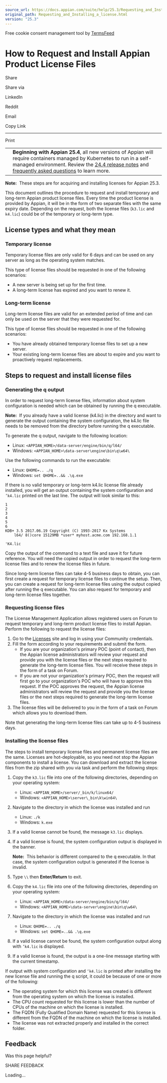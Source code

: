 ```yaml
---
source_url: https://docs.appian.com/suite/help/25.3/Requesting_and_Installing_a_license.html
original_path: Requesting_and_Installing_a_license.html
version: "25.3"
---
```


Free cookie consent management tool by [TermsFeed](https://www.termsfeed.com/)

# How to Request and Install Appian Product License Files

Share

Share via

LinkedIn

Reddit

Email

Copy Link

* * *

Print

<table><tbody><tr><td><i class="fa fa-bullhorn" aria-hidden="true"></i></td><td><b>Beginning with Appian 25.4</b>, all new versions of Appian will require containers managed by Kubernetes to run in a self-managed environment. Review the <a href="https://docs.appian.com/suite/help/24.4/Appian_Release_Notes.html#preparing-for-containerized-self-managed-appian-in-2025">24.4 release notes</a> and <a href="aok-faq.html">frequently asked questions</a> to learn more.</td></tr></tbody></table>

**Note:**  These steps are for acquiring and installing licenses for Appian 25.3.

This document outlines the procedure to request and install temporary and long-term Appian product license files. Every time the product license is provided by Appian, it will be in the form of two separate files with the same expiry date. Depending on the request, both the license files (`k3.lic` and `k4.lic`) could be of the temporary or long-term type.

## License types and what they mean

### Temporary license

Temporary license files are only valid for 6 days and can be used on any server as long as the operating system matches.

This type of license files should be requested in one of the following scenarios:

-   A new server is being set up for the first time.
-   A long-term license has expired and you want to renew it.

### Long-term license

Long-term license files are valid for an extended period of time and can only be used on the server that they were requested for.

This type of license files should be requested in one of the following scenarios:

-   You have already obtained temporary license files to set up a new server.
-   Your existing long-term license files are about to expire and you want to proactively request replacements.

## Steps to request and install license files

### Generating the q output

In order to request long-term license files, information about system configuration is needed which can be obtained by running the q executable.

**Note:**  If you already have a valid license (k4.lic) in the directory and want to generate the output containing the system configuration, the k4.lic file needs to be removed from the directory before running the q executable.

To generate the q output, navigate to the following location:

-   Linux: `<APPIAN_HOME>/data-server/engine/bin/q/l64/`
-   Windows: `<APPIAN_HOME>\data-server\engine\bin\q\w64\`

Use the following commands to run the executable:

-   Linux: `QHOME=.. ./q`
-   Windows: `set QHOME=..&& .\q.exe`

If there is no valid temporary or long-term k4.lic license file already installed, you will get an output containing the system configuration and `’k4.lic` printed on the last line. The output will look similar to this:

```
1
2
3
4
5
6
KDB+ 3.5 2017.06.19 Copyright (C) 1993-2017 Kx Systems
	l64/ 8()core 15129MB *user* myhost.acme.com 192.168.1.1

'K4.lic

```

Copy the output of the command to a text file and save it for future reference. You will need the copied output in order to request the long-term license files and to renew the license files in future.

Since long-term license files can take 4-5 business days to obtain, you can first create a request for temporary license files to continue the setup. Then, you can create a request for long-term license files using the output copied after running the q executable. You can also request for temporary and long-term license files together.

### Requesting license files

The License Management Application allows registered users on Forum to request temporary and long-term product license files to install Appian. Perform the following to request the license files:

1.  Go to the [Licenses](https://forum.appian.com/suite/sites/licenses) site and log in using your Community credentials.
2.  Fill the form according to your requirements and submit the form.
    -   If you are your organization's primary POC (point of contact), then the Appian license administrators will review your request and provide you with the license files or the next steps required to generate the long-term license files. You will receive these steps in the form of a task on Forum.
    -   If you are not your organization's primary POC, then the request will first go to your organization's POC who will have to approve this request. If the POC approves the request, the Appian license administrators will review the request and provide you the license files or the next steps required to generate the long-term license files.
3.  The license files will be delivered to you in the form of a task on Forum which allows you to download them.

Note that generating the long-term license files can take up to 4-5 business days.

### Installing the license files

The steps to install temporary license files and permanent license files are the same. Licenses are hot-deployable, so you need not stop the Appian components to install a license. You can download and extract the license files from the zip shared with you via task and perform the following steps:

1.  Copy the `k3.lic` file into one of the following directories, depending on your operating system:
    -   Linux: `<APPIAN_HOME>/server/_bin/k/linux64/`
    -   Windows: `<APPIAN_HOME>\server\_bin\k\win64\`
2.  Navigate to the directory in which the license was installed and run
    -   Linux: `./k`
    -   Windows: `k.exe`
3.  If a valid license cannot be found, the message `k3.lic` displays.
4.  If a valid license is found, the system configuration output is displayed in the banner.

    **Note:**  This behavior is different compared to the q executable. In that case, the system configuration output is generated if the license is invalid.

5.  Type `\\` then **Enter/Return** to exit.
6.  Copy the `k4.lic` file into one of the following directories, depending on your operating system:
    -   Linux: `<APPIAN_HOME>/data-server/engine/bin/q/l64/`
    -   Windows: `<APPIAN_HOME>\data-server\engine\bin\q\w64\`
7.  Navigate to the directory in which the license was installed and run
    -   Linux: `QHOME=.. ./q`
    -   Windows: `set QHOME=..&& .\q.exe`
8.  If a valid license cannot be found, the system configuration output along with `’k4.lic` is displayed.
9.  If a valid license is found, the output is a one-line message starting with the current timestamp.

If output with system configuration and `‘k4.lic` is printed after installing the new license file and running the q script, it could be because of one or more of the following:

-   The operating system for which this license was created is different from the operating system on which the license is installed.
-   The CPU count requested for this license is lower than the number of CPUs of the machine on which the license is installed.
-   The FQDN (Fully Qualified Domain Name) requested for this license is different from the FQDN of the machine on which the license is installed.
-   The license was not extracted properly and installed in the correct folder.

## Feedback

Was this page helpful?

SHARE FEEDBACK

Loading...
